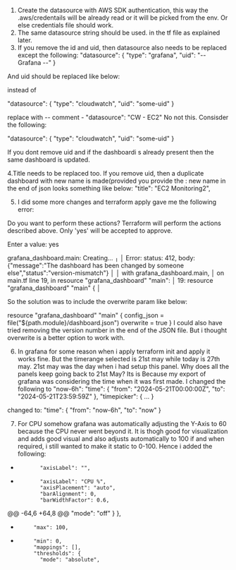 1. Create the datasource with AWS SDK authentication, this way the .aws/credentails will be already read or it will be picked from the env. Or else credentials file should work.
2. The same datasource string should be used. in the tf file as explained later.
3. If you remove the id and uid, then datasource also needs to be replaced except the following:
"datasource": {
  "type": "grafana",
  "uid": "-- Grafana --"
}

And uid should be replaced like below:

instead of

"datasource": {
  "type": "cloudwatch",
  "uid": "some-uid"
}

replace with     -- comment - "datasource": "CW - EC2"    No not this. Consisder the following:

"datasource": {
  "type": "cloudwatch",
  "uid": "some-uid"
}


If you dont remove uid and if the dashboardi s already present then the same dashboard is updated.

4.Title needs to be replaced too.
If you remove uid, then a duplicate dashboard with new name is made(provided you provide the :
new name in the end of json looks something like below:
  "title": "EC2 Monitoring2",



5. I did some more changes and terraform apply gave me the following error:


Do you want to perform these actions?
  Terraform will perform the actions described above.
  Only 'yes' will be accepted to approve.

  Enter a value: yes

grafana_dashboard.main: Creating...
╷
│ Error: status: 412, body: {"message":"The dashboard has been changed by someone else","status":"version-mismatch"}
│
│   with grafana_dashboard.main,
│   on main.tf line 19, in resource "grafana_dashboard" "main":
│   19: resource "grafana_dashboard" "main" {
│


So the solution was to include the overwrite param like below:

resource "grafana_dashboard" "main" {
  config_json = file("${path.module}/dashboard.json")
  overwrite = true
}
I could also have tried removing the version number in the end of the JSON file. But i thought overwrite is a better option to work with.

6. In grafana for some reason when i apply terraform init and apply it works fine. But the timerange selected is 21st may while today is 27th may. 21st may was the day when i had setup this panel.  Why does all the panels keep going back to 21st May?
   Its is Because my export of grafana was considering the time when it was first made. I changed the following to "now-6h":
"time": {
  "from": "2024-05-21T00:00:00Z",
  "to": "2024-05-21T23:59:59Z"
},
"timepicker": {
  ...
}


changed to:
"time": {
  "from": "now-6h",
  "to": "now"
}

7. For CPU somehow grafana was automatically adjusting the Y-Axis to 60 because the CPU never went beyond it. It is thogh good for visualization and adds good visual and also adjusts automatically to 100 if and when required, i still wanted to make it static to 0-100. Hence i added the following:
-            "axisLabel": "",
+            "axisLabel": "CPU %",
             "axisPlacement": "auto",
             "barAlignment": 0,
             "barWidthFactor": 0.6,
@@ -64,6 +64,8 @@
               "mode": "off"
             }
           },
+          "max": 100,
+          "min": 0,
           "mappings": [],
           "thresholds": {
             "mode": "absolute",
             
